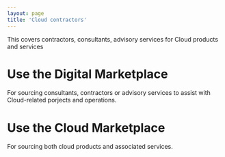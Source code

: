 ```yaml
---
layout: page
title: 'Cloud contractors'
---
```


This covers contractors, consultants, advisory services for Cloud products and services

# Use the Digital Marketplace
For sourcing consultants, contractors or advisory services to assist with Cloud-related porjects and operations.

# Use the Cloud Marketplace
For sourcing both cloud products and associated services.
